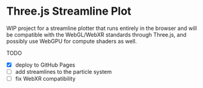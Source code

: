 # Three.js Streamline Plot

WIP project for a streamline plotter that runs entirely in the browser and will be compatible with the WebGL/WebXR standards through Three.js, and possibly use WebGPU for compute shaders as well.

TODO
- [x] deploy to GitHub Pages
- [ ] add streamlines to the particle system
- [ ] fix WebXR compatibility
